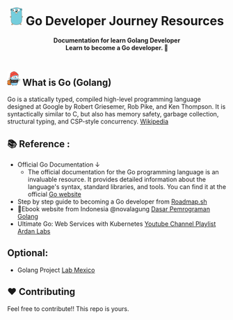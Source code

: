 <div align="center">
  <h1><img src="https://github.com/suryaharahap/GoDeveloper-resources/blob/main/assets/logogolang.png" width="30px"> Go Developer Journey Resources</h1>
  <strong>Documentation for learn Golang Developer</strong><br>
  <strong>Learn to become a Go developer. 🥳 </strong>
</div>
<br>

## <img src="https://github.com/suryaharahap/GoDeveloper-resources/blob/main/assets/imgardan_go.png" width="30px"> What is Go (Golang)

Go is a statically typed, compiled high-level programming language designed at Google by Robert Griesemer, Rob Pike, and Ken Thompson. It is syntactically similar to C, but also has memory safety, garbage collection, structural typing, and CSP-style concurrency. [Wikipedia](https://en.wikipedia.org/wiki/Go_(programming_language))

## 📚 Reference :

- Official Go Documentation
  &#8595; 
  - The official documentation for the Go programming language is an invaluable resource. It provides detailed information about the language's syntax, standard libraries, and tools. You can find it at the official [Go website](https://golang.org/doc/)
- Step by step guide to becoming a Go developer from [Roadmap.sh](https://roadmap.sh/golang)
- 📗Ebook website from Indonesia @novalagung [Dasar Pemrograman Golang](https://dasarpemrogramangolang.novalagung.com/)
- Ultimate Go: Web Services with Kubernetes [Youtube Channel Playlist Ardan Labs](https://www.youtube.com/watch?v=W75NByuiyMI&list=PLADD_vxzPcZAD6gg2mvvU8JT4JGkbaCHg&ab_channel=ArdanLabs)


## Optional:

- Golang Project [Lab Mexico](https://career.softserveinc.com/en-us/technology/course/golang-project-lab-mx)

## ❤️ Contributing
Feel free to contribute!! This repo is yours.
